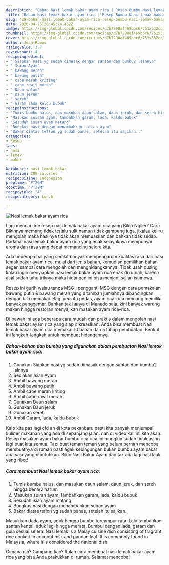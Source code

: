 ```yaml
---
description: "Bahan Nasi lemak bakar ayam rica | Resep Bumbu Nasi lemak bakar ayam rica Yang Lezat Sekali"
title: "Bahan Nasi lemak bakar ayam rica | Resep Bumbu Nasi lemak bakar ayam rica Yang Lezat Sekali"
slug: 429-bahan-nasi-lemak-bakar-ayam-rica-resep-bumbu-nasi-lemak-bakar-ayam-rica-yang-lezat-sekali
date: 2020-04-25T20:45:24.462Z
image: https://img-global.cpcdn.com/recipes/d7b7290af469bbc6/751x532cq70/nasi-lemak-bakar-ayam-rica-foto-resep-utama.jpg
thumbnail: https://img-global.cpcdn.com/recipes/d7b7290af469bbc6/751x532cq70/nasi-lemak-bakar-ayam-rica-foto-resep-utama.jpg
cover: https://img-global.cpcdn.com/recipes/d7b7290af469bbc6/751x532cq70/nasi-lemak-bakar-ayam-rica-foto-resep-utama.jpg
author: Jean Ramos
ratingvalue: 3.7
reviewcount: 4
recipeingredient:
- " Siapkan nasi yg sudah dimasak dengan santan dan bumbu2 lainnya"
- " Isian Ayam"
- " bawang merah"
- " bawang putih"
- " cabe merah kriting"
- " cabe rawit merah"
- " Daun salam"
- " Daun jeruk"
- " sereh"
- " Garam lada kaldu bubuk"
recipeinstructions:
- "Tumis bumbu halus, dan masukan daun salam, daun jeruk, dan sereh hingga benar2 harum"
- "Masukan suiran ayam, tambahkan garam, lada, kaldu bubuk"
- "Sesudah isian ayam matang"
- "Bungkus nasi dengan menambahkan suiran ayam"
- "Bakar diatas teflon yg sudah panas, setelah itu sajikan.."
categories:
- Resep
tags:
- nasi
- lemak
- bakar

katakunci: nasi lemak bakar 
nutrition: 209 calories
recipecuisine: Indonesian
preptime: "PT26M"
cooktime: "PT39M"
recipeyield: "4"
recipecategory: Lunch

---
```



![Nasi lemak bakar ayam rica](https://img-global.cpcdn.com/recipes/d7b7290af469bbc6/751x532cq70/nasi-lemak-bakar-ayam-rica-foto-resep-utama.jpg)

Lagi mencari ide resep nasi lemak bakar ayam rica yang Bikin Ngiler? Cara Bikinnya memang tidak terlalu sulit namun tidak gampang juga. jikalau keliru mengolah maka hasilnya tidak akan memuaskan dan bahkan tidak sedap. Padahal nasi lemak bakar ayam rica yang enak selayaknya mempunyai aroma dan rasa yang dapat memancing selera kita.

Ada beberapa hal yang sedikit banyak mempengaruhi kualitas rasa dari nasi lemak bakar ayam rica, mulai dari jenis bahan, kemudian pemilihan bahan segar, sampai cara mengolah dan menghidangkannya. Tidak usah pusing kalau ingin menyiapkan nasi lemak bakar ayam rica enak di rumah, karena asal sudah tahu triknya maka hidangan ini bisa menjadi sajian istimewa.

Resep ini gurih walau tanpa MSG , pengganti MSG dengan cara pemakaian bawang putih &amp; bawang merah yang ditambah jumlahnya dibandingkan dengan bila memakai. Bagi pecinta pedas, ayam rica-rica memang memiliki banyak penggemar. Bahkan tak hanya di Manado saja, kini banyak warung makan hingga restoran menyajikan masakan ayam rica-rica.


Di bawah ini ada beberapa cara mudah dan praktis dalam mengolah nasi lemak bakar ayam rica yang siap dikreasikan. Anda bisa membuat Nasi lemak bakar ayam rica memakai 10 bahan dan 5 tahap pembuatan. Berikut ini langkah-langkah untuk membuat hidangannya.

<!--inarticleads1-->

##### Bahan-bahan dan bumbu yang digunakan dalam pembuatan Nasi lemak bakar ayam rica:

1. Gunakan  Siapkan nasi yg sudah dimasak dengan santan dan bumbu2 lainnya
1. Sediakan  Isian Ayam
1. Ambil  bawang merah
1. Ambil  bawang putih
1. Ambil  cabe merah kriting
1. Ambil  cabe rawit merah
1. Gunakan  Daun salam
1. Gunakan  Daun jeruk
1. Gunakan  sereh
1. Ambil  Garam, lada, kaldu bubuk


Kalo kita pas lagi cfd an di kota pekanbaru pasti kita banyak menjumpai kuliner makanan yang ada di sepanjang jalan. nah di video kali ini kita akan. Resep masakan ayam bakar bumbu rica rica ini mungkin sudah tidak asing lagi buat kita semua. Tapi buat teman teman yang belum pernah mencoba membuatnya di rumah pasti agak kebingungan bukan bumbu ayam bakar apa saja yang dibutuhkan. Bikin Nasi Bakar Ayam dan tak ada lagi nasi lauk yang ribet! 

<!--inarticleads2-->

##### Cara membuat Nasi lemak bakar ayam rica:

1. Tumis bumbu halus, dan masukan daun salam, daun jeruk, dan sereh hingga benar2 harum
1. Masukan suiran ayam, tambahkan garam, lada, kaldu bubuk
1. Sesudah isian ayam matang
1. Bungkus nasi dengan menambahkan suiran ayam
1. Bakar diatas teflon yg sudah panas, setelah itu sajikan..


Masukkan dada ayam, aduk hingga bumbu tercampur rata. Lalu tambahkan santan kental, aduk lagi hingga merata. Bumbui dengan lada, garam dan gula sesuai selera. Nasi lemak is a Malay cuisine dish consisting of fragrant rice cooked in coconut milk and pandan leaf. It is commonly found in Malaysia, where it is considered the national dish. 

Gimana nih? Gampang kan? Itulah cara membuat nasi lemak bakar ayam rica yang bisa Anda praktikkan di rumah. Selamat mencoba!

